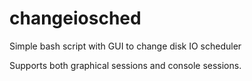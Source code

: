 # changeiosched
Simple bash script with GUI to change disk IO scheduler

Supports both graphical sessions and console sessions.
